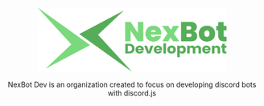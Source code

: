 <div align="center">
  <img alt="NexBot Development Logo" src="./../assets/NexBot Dev - Full.png" height="128" />
  <p>NexBot Dev is an organization created to focus on developing discord bots with discord.js</p>
</div>

